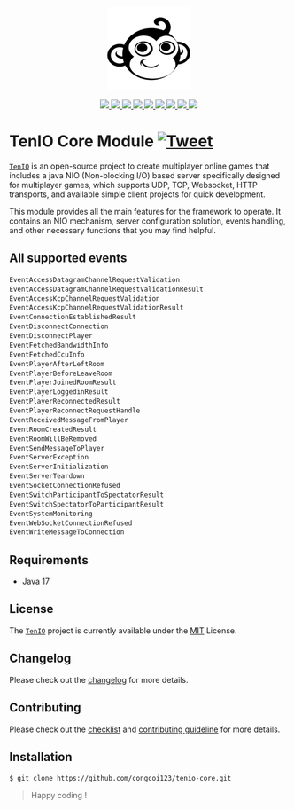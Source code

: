 <p align="center">
    <a href="#">
        <img src="https://github.com/congcoi123/tenio/blob/master/assets/tenio-github-logo.png">
    </a>
</p>
<p align="center">
    <a href="https://mvnrepository.com/artifact/io.github.congcoi123/tenio-core">
        <img src="https://img.shields.io/maven-central/v/io.github.congcoi123/tenio-core.svg">
    </a>
    <a href="https://javadoc.io/doc/io.github.congcoi123/tenio-core">
        <img src="https://javadoc.io/badge2/io.github.congcoi123/tenio-core/javadoc.svg">
    </a>
    <a href="LICENSE">
        <img src="https://img.shields.io/badge/license-MIT-blue.svg">
    </a>
    <a href="https://github.com/congcoi123/tenio-core/actions">
        <img src="https://github.com/congcoi123/tenio-core/actions/workflows/maven.yml/badge.svg">
    </a>    
    <a href="https://coveralls.io/github/congcoi123/tenio-core">
        <img src="https://coveralls.io/repos/github/congcoi123/tenio-core/badge.svg?branch=master">
    </a>
    <a href="#">
        <img src="https://img.shields.io/github/last-commit/congcoi123/tenio-core">
    </a>
    <a href="https://github.com/congcoi123/tenio-core/issues">
        <img src="https://img.shields.io/github/issues/congcoi123/tenio-core">
    </a>
    <a href="CONTRIBUTING.md">
        <img src="https://img.shields.io/badge/PRs-welcome-brightgreen.svg">
    </a>
    <a href="https://discord.gg/ybkNU87Psy">
        <img src="https://img.shields.io/discord/1146091189456613407?logo=discord&logoColor=white">
    </a>
</p>

# TenIO Core Module [![Tweet](https://img.shields.io/twitter/url/http/shields.io.svg?style=social)](https://twitter.com/intent/tweet?text=TenIO%20is%20a%20java%20NIO%20based%20server%20specifically%20designed%20for%20multiplayer%20games.%0D%0A&url=https://github.com/congcoi123/tenio%0D%0A&hashtags=tenio,java,gameserver,multiplayer,nio,netty,jetty,msgpack,cocos2dx,unity,libgdx,phaserjs%0D%0A&via=congcoi123)
[`TenIO`](https://github.com/congcoi123/tenio) is an open-source project to create multiplayer online games that includes a java NIO (Non-blocking I/O) 
based server specifically designed for multiplayer games, which supports UDP, TCP, Websocket, HTTP transports, and available simple client projects for quick development.

This module provides all the main features for the framework to operate. It contains an NIO mechanism, server configuration solution, events handling, and other necessary functions that you may find helpful.

## All supported events
```txt
EventAccessDatagramChannelRequestValidation
EventAccessDatagramChannelRequestValidationResult
EventAccessKcpChannelRequestValidation
EventAccessKcpChannelRequestValidationResult
EventConnectionEstablishedResult
EventDisconnectConnection
EventDisconnectPlayer
EventFetchedBandwidthInfo
EventFetchedCcuInfo
EventPlayerAfterLeftRoom
EventPlayerBeforeLeaveRoom
EventPlayerJoinedRoomResult
EventPlayerLoggedinResult
EventPlayerReconnectedResult
EventPlayerReconnectRequestHandle
EventReceivedMessageFromPlayer
EventRoomCreatedResult
EventRoomWillBeRemoved
EventSendMessageToPlayer
EventServerException
EventServerInitialization
EventServerTeardown
EventSocketConnectionRefused
EventSwitchParticipantToSpectatorResult
EventSwitchSpectatorToParticipantResult
EventSystemMonitoring
EventWebSocketConnectionRefused
EventWriteMessageToConnection
```

## Requirements
- Java 17

## License
The [`TenIO`](https://github.com/congcoi123/tenio) project is currently available under the [MIT](LICENSE) License.

## Changelog
Please check out the [changelog](CHANGELOG.md) for more details.

## Contributing
Please check out the [checklist](CHECKLIST.md) and [contributing guideline](CONTRIBUTING.md) for more details.

## Installation
```sh
$ git clone https://github.com/congcoi123/tenio-core.git
```

> Happy coding !
